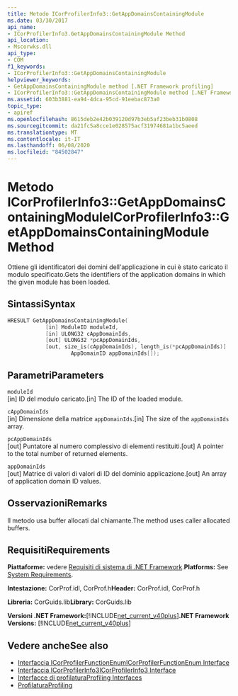 ```yaml
---
title: Metodo ICorProfilerInfo3::GetAppDomainsContainingModule
ms.date: 03/30/2017
api_name:
- ICorProfilerInfo3.GetAppDomainsContainingModule Method
api_location:
- Mscorwks.dll
api_type:
- COM
f1_keywords:
- ICorProfilerInfo3::GetAppDomainsContainingModule
helpviewer_keywords:
- GetAppDomainsContainingModule method [.NET Framework profiling]
- ICorProfilerInfo3::GetAppDomainsContainingModule method [.NET Framework profiling]
ms.assetid: 603b3881-ea94-4dca-95cd-91eebac873a0
topic_type:
- apiref
ms.openlocfilehash: 8615deb2e42b039120d97b3eb5af23beb31b0808
ms.sourcegitcommit: da21fc5a8cce1e028575acf31974681a1bc5aeed
ms.translationtype: MT
ms.contentlocale: it-IT
ms.lasthandoff: 06/08/2020
ms.locfileid: "84502847"
---
```

# <a name="icorprofilerinfo3getappdomainscontainingmodule-method"></a><span data-ttu-id="4b5c3-102">Metodo ICorProfilerInfo3::GetAppDomainsContainingModule</span><span class="sxs-lookup"><span data-stu-id="4b5c3-102">ICorProfilerInfo3::GetAppDomainsContainingModule Method</span></span>
<span data-ttu-id="4b5c3-103">Ottiene gli identificatori dei domini dell'applicazione in cui è stato caricato il modulo specificato.</span><span class="sxs-lookup"><span data-stu-id="4b5c3-103">Gets the identifiers of the application domains in which the given module has been loaded.</span></span>  
  
## <a name="syntax"></a><span data-ttu-id="4b5c3-104">Sintassi</span><span class="sxs-lookup"><span data-stu-id="4b5c3-104">Syntax</span></span>  
  
```cpp  
HRESULT GetAppDomainsContainingModule(  
            [in] ModuleID moduleId,  
            [in] ULONG32 cAppDomainIds,  
            [out] ULONG32 *pcAppDomainIds,  
            [out, size_is(cAppDomainIds), length_is(*pcAppDomainIds)]  
                    AppDomainID appDomainIds[]);  
```  
  
## <a name="parameters"></a><span data-ttu-id="4b5c3-105">Parametri</span><span class="sxs-lookup"><span data-stu-id="4b5c3-105">Parameters</span></span>  
 `moduleId`  
 <span data-ttu-id="4b5c3-106">[in] ID del modulo caricato.</span><span class="sxs-lookup"><span data-stu-id="4b5c3-106">[in] The ID of the loaded module.</span></span>  
  
 `cAppDomainIds`  
 <span data-ttu-id="4b5c3-107">[in] Dimensione della matrice `appDomainIds`.</span><span class="sxs-lookup"><span data-stu-id="4b5c3-107">[in] The size of the `appDomainIds` array.</span></span>  
  
 `pcAppDomainIds`  
 <span data-ttu-id="4b5c3-108">[out] Puntatore al numero complessivo di elementi restituiti.</span><span class="sxs-lookup"><span data-stu-id="4b5c3-108">[out] A pointer to the total number of returned elements.</span></span>  
  
 `appDomainIds`  
 <span data-ttu-id="4b5c3-109">[out] Matrice di valori di valori di ID del dominio applicazione.</span><span class="sxs-lookup"><span data-stu-id="4b5c3-109">[out] An array of application domain ID values.</span></span>  
  
## <a name="remarks"></a><span data-ttu-id="4b5c3-110">Osservazioni</span><span class="sxs-lookup"><span data-stu-id="4b5c3-110">Remarks</span></span>  
 <span data-ttu-id="4b5c3-111">Il metodo usa buffer allocati dal chiamante.</span><span class="sxs-lookup"><span data-stu-id="4b5c3-111">The method uses caller allocated buffers.</span></span>  
  
## <a name="requirements"></a><span data-ttu-id="4b5c3-112">Requisiti</span><span class="sxs-lookup"><span data-stu-id="4b5c3-112">Requirements</span></span>  
 <span data-ttu-id="4b5c3-113">**Piattaforme:** vedere [Requisiti di sistema di .NET Framework](../../get-started/system-requirements.md).</span><span class="sxs-lookup"><span data-stu-id="4b5c3-113">**Platforms:** See [System Requirements](../../get-started/system-requirements.md).</span></span>  
  
 <span data-ttu-id="4b5c3-114">**Intestazione:** CorProf.idl, CorProf.h</span><span class="sxs-lookup"><span data-stu-id="4b5c3-114">**Header:** CorProf.idl, CorProf.h</span></span>  
  
 <span data-ttu-id="4b5c3-115">**Libreria:** CorGuids.lib</span><span class="sxs-lookup"><span data-stu-id="4b5c3-115">**Library:** CorGuids.lib</span></span>  
  
 <span data-ttu-id="4b5c3-116">**Versioni .NET Framework:**[!INCLUDE[net_current_v40plus](../../../../includes/net-current-v40plus-md.md)]</span><span class="sxs-lookup"><span data-stu-id="4b5c3-116">**.NET Framework Versions:** [!INCLUDE[net_current_v40plus](../../../../includes/net-current-v40plus-md.md)]</span></span>  
  
## <a name="see-also"></a><span data-ttu-id="4b5c3-117">Vedere anche</span><span class="sxs-lookup"><span data-stu-id="4b5c3-117">See also</span></span>

- [<span data-ttu-id="4b5c3-118">Interfaccia ICorProfilerFunctionEnum</span><span class="sxs-lookup"><span data-stu-id="4b5c3-118">ICorProfilerFunctionEnum Interface</span></span>](icorprofilerfunctionenum-interface.md)
- [<span data-ttu-id="4b5c3-119">Interfaccia ICorProfilerInfo3</span><span class="sxs-lookup"><span data-stu-id="4b5c3-119">ICorProfilerInfo3 Interface</span></span>](icorprofilerinfo3-interface.md)
- [<span data-ttu-id="4b5c3-120">Interfacce di profilatura</span><span class="sxs-lookup"><span data-stu-id="4b5c3-120">Profiling Interfaces</span></span>](profiling-interfaces.md)
- [<span data-ttu-id="4b5c3-121">Profilatura</span><span class="sxs-lookup"><span data-stu-id="4b5c3-121">Profiling</span></span>](index.md)
